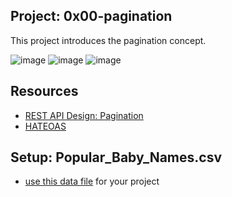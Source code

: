 ## __Project: 0x00-pagination__

This project introduces the pagination concept.

![image](https://github.com/user-attachments/assets/56e01a5d-0f75-41d3-a410-789ed274a801)
![image](https://github.com/user-attachments/assets/e7275190-7825-4c02-a128-d9fa4578dc07)
![image](https://github.com/user-attachments/assets/c10969b9-7928-4634-b28e-faf893928945)

## __Resources__
- [REST API Design: Pagination](https://www.moesif.com/blog/technical/api-design/REST-API-Design-Filtering-Sorting-and-Pagination/#pagination)
- [HATEOAS](https://en.wikipedia.org/wiki/HATEOAS)

## __Setup: Popular_Baby_Names.csv__
- [use this data file](1f6841a288b6ace84e3d3128659eef72b9086b278f32798d9af81af5137d9b26) for your project
